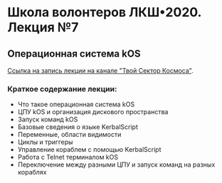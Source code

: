 # Школа волонтеров ЛКШ•2020. Лекция №7
## Операционная система kOS

[Ссылка на запись лекции на канале "Твой Сектор Космоса"](https://www.youtube.com/watch?v=iqjGZDsFEvs).

### Краткое содержание лекции:
* Что такое операционная система kOS
* ЦПУ kOS и организация дискового пространства
* Запуск команд kOS
* Базовые сведения о языке KerbalScript
* Переменные, области видимости
* Циклы и триггеры
* Управление кораблем с помощью KerbalScript
* Работа с Telnet терминалом kOS
* Переключение между разными ЦПУ и запуск команд на разных кораблях